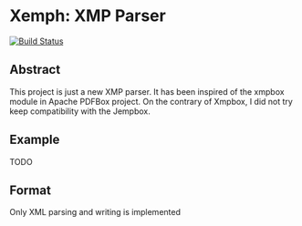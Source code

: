 # Xemph: XMP Parser

[![Build Status](https://travis-ci.org/gbm-bailleul/xemph.svg?branch=master)](https://travis-ci.org/gbm-bailleul/xemph)

## Abstract

This project is just a new XMP parser. It has been inspired of the xmpbox module in Apache PDFBox project. 
On the contrary of Xmpbox, I did not try keep compatibility with the Jempbox.

## Example

TODO

## Format

Only XML parsing and writing is implemented

